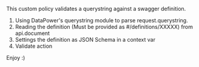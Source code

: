 This custom policy validates a querystring against a swagger definition.
1. Using DataPower's querystring module to parse request.querystring.
2. Reading the definition (Must be provided as #/definitions/XXXXX) from api.document
3. Settings the definition as JSON Schema in a context var
4. Validate action

Enjoy :)
